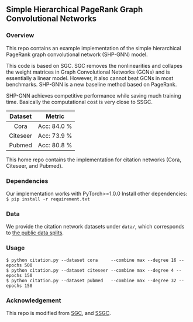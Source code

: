 ## Simple Hierarchical PageRank Graph Convolutional Networks

### Overview
This repo contains an example implementation of the simple hierarchical PageRank graph convolutional network (SHP-GNN) model.

This code is based on SGC. SGC removes the nonlinearities and collapes the weight matrices in Graph Convolutional Networks (GCNs) and is essentially a linear model. However, it also cannot beat GCNs in most benchmarks. SHP-GNN is a new baseline method based on PageRank.

SHP-GNN achieves competitive performance while saving much training time. Basically the computational cost is very close to SSGC.

Dataset | Metric |
:------:|:------:|
Cora    | Acc: 84.0 %     
Citeseer| Acc: 73.9 %     
Pubmed  | Acc: 80.8 %    


This home repo contains the implementation for citation networks (Cora, Citeseer, and Pubmed).

### Dependencies
Our implementation works with PyTorch>=1.0.0 Install other dependencies: `$ pip install -r requirement.txt`

### Data
We provide the citation network datasets under `data/`, which corresponds to [the public data splits](https://github.com/tkipf/gcn/tree/master/gcn/data).

### Usage

```
$ python citation.py --dataset cora     --combine max --degree 16 --epochs 500 
$ python citation.py --dataset citeseer --combine max --degree 4 --epochs 150 
$ python citation.py --dataset pubmed   --combine max --degree 32 --epochs 150 
```
### Acknowledgement
This repo is modified from [SGC](https://github.com/Tiiiger/SGC), and [SSGC](https://github.com/allenhaozhu/SSGC).

